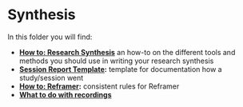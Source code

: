 # Synthesis

In this folder you will find:

* [**How to: Research Synthesis**](https://github.com/department-of-veterans-affairs/va.gov-team/blob/master/platform/research/synthesis/how-to-do-research_synthesis.md) an how-to on the different tools and methods you should use in writing your research synthesis 
* [**Session Report Template**](https://github.com/department-of-veterans-affairs/va.gov-team/blob/master/platform/research/synthesis/session-report-template.md)**:** template for documentation how a study/session went 
* [**How to: Reframer**](https://github.com/department-of-veterans-affairs/va.gov-team/blob/master/platform/research/synthesis/how-to-use-reframer.md)**:** consistent rules for Reframer 
* [**What to do with recordings**](https://github.com/department-of-veterans-affairs/va.gov-team/blob/master/platform/research/synthesis/what-to-do-with-recordings.md)

